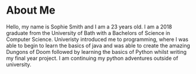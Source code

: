 # About Me

Hello, my name is Sophie Smith and I am a 23 years old. I am a 2018 graduate from the University of Bath with a Bachelors of Science in Computer Science. Univeristy introduced me to programming, where I was able to begin to learn the basics of java and was able to create the amazing Dungons of Doom followed by learning the basics of Python whilst writing my final year project. I am continuing my python adventures outside of university.

